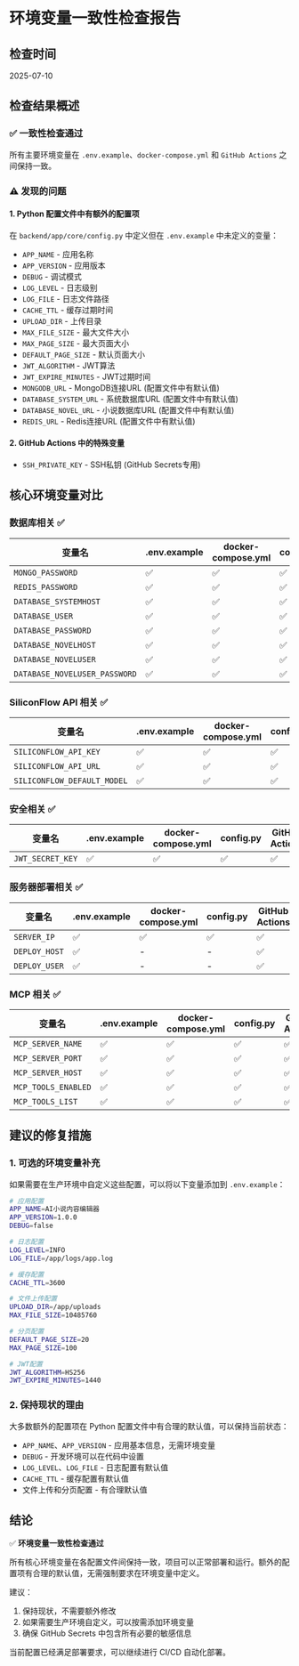# 环境变量一致性检查报告

## 检查时间
2025-07-10

## 检查结果概述

### ✅ 一致性检查通过
所有主要环境变量在 `.env.example`、`docker-compose.yml` 和 `GitHub Actions` 之间保持一致。

### ⚠️ 发现的问题

#### 1. Python 配置文件中有额外的配置项
在 `backend/app/core/config.py` 中定义但在 `.env.example` 中未定义的变量：

- `APP_NAME` - 应用名称
- `APP_VERSION` - 应用版本
- `DEBUG` - 调试模式
- `LOG_LEVEL` - 日志级别
- `LOG_FILE` - 日志文件路径
- `CACHE_TTL` - 缓存过期时间
- `UPLOAD_DIR` - 上传目录
- `MAX_FILE_SIZE` - 最大文件大小
- `MAX_PAGE_SIZE` - 最大页面大小
- `DEFAULT_PAGE_SIZE` - 默认页面大小
- `JWT_ALGORITHM` - JWT算法
- `JWT_EXPIRE_MINUTES` - JWT过期时间
- `MONGODB_URL` - MongoDB连接URL (配置文件中有默认值)
- `DATABASE_SYSTEM_URL` - 系统数据库URL (配置文件中有默认值)
- `DATABASE_NOVEL_URL` - 小说数据库URL (配置文件中有默认值)
- `REDIS_URL` - Redis连接URL (配置文件中有默认值)

#### 2. GitHub Actions 中的特殊变量
- `SSH_PRIVATE_KEY` - SSH私钥 (GitHub Secrets专用)

## 核心环境变量对比

### 数据库相关 ✅
| 变量名 | .env.example | docker-compose.yml | config.py | GitHub Actions |
|--------|-------------|-------------------|-----------|----------------|
| `MONGO_PASSWORD` | ✅ | ✅ | ✅ | ✅ |
| `REDIS_PASSWORD` | ✅ | ✅ | ✅ | ✅ |
| `DATABASE_SYSTEMHOST` | ✅ | ✅ | ✅ | ✅ |
| `DATABASE_USER` | ✅ | ✅ | ✅ | ✅ |
| `DATABASE_PASSWORD` | ✅ | ✅ | ✅ | ✅ |
| `DATABASE_NOVELHOST` | ✅ | ✅ | ✅ | ✅ |
| `DATABASE_NOVELUSER` | ✅ | ✅ | ✅ | ✅ |
| `DATABASE_NOVELUSER_PASSWORD` | ✅ | ✅ | ✅ | ✅ |

### SiliconFlow API 相关 ✅
| 变量名 | .env.example | docker-compose.yml | config.py | GitHub Actions |
|--------|-------------|-------------------|-----------|----------------|
| `SILICONFLOW_API_KEY` | ✅ | ✅ | ✅ | ✅ |
| `SILICONFLOW_API_URL` | ✅ | ✅ | ✅ | ✅ |
| `SILICONFLOW_DEFAULT_MODEL` | ✅ | ✅ | ✅ | ✅ |

### 安全相关 ✅
| 变量名 | .env.example | docker-compose.yml | config.py | GitHub Actions |
|--------|-------------|-------------------|-----------|----------------|
| `JWT_SECRET_KEY` | ✅ | ✅ | ✅ | ✅ |

### 服务器部署相关 ✅
| 变量名 | .env.example | docker-compose.yml | config.py | GitHub Actions |
|--------|-------------|-------------------|-----------|----------------|
| `SERVER_IP` | ✅ | ✅ | ✅ | ✅ |
| `DEPLOY_HOST` | ✅ | - | - | ✅ |
| `DEPLOY_USER` | ✅ | - | - | ✅ |

### MCP 相关 ✅
| 变量名 | .env.example | docker-compose.yml | config.py | GitHub Actions |
|--------|-------------|-------------------|-----------|----------------|
| `MCP_SERVER_NAME` | ✅ | ✅ | ✅ | ✅ |
| `MCP_SERVER_PORT` | ✅ | ✅ | ✅ | ✅ |
| `MCP_SERVER_HOST` | ✅ | ✅ | ✅ | ✅ |
| `MCP_TOOLS_ENABLED` | ✅ | ✅ | ✅ | ✅ |
| `MCP_TOOLS_LIST` | ✅ | ✅ | ✅ | ✅ |

## 建议的修复措施

### 1. 可选的环境变量补充
如果需要在生产环境中自定义这些配置，可以将以下变量添加到 `.env.example`：

```bash
# 应用配置
APP_NAME=AI小说内容编辑器
APP_VERSION=1.0.0
DEBUG=false

# 日志配置
LOG_LEVEL=INFO
LOG_FILE=/app/logs/app.log

# 缓存配置
CACHE_TTL=3600

# 文件上传配置
UPLOAD_DIR=/app/uploads
MAX_FILE_SIZE=10485760

# 分页配置
DEFAULT_PAGE_SIZE=20
MAX_PAGE_SIZE=100

# JWT配置
JWT_ALGORITHM=HS256
JWT_EXPIRE_MINUTES=1440
```

### 2. 保持现状的理由
大多数额外的配置项在 Python 配置文件中有合理的默认值，可以保持当前状态：
- `APP_NAME`、`APP_VERSION` - 应用基本信息，无需环境变量
- `DEBUG` - 开发环境可以在代码中设置
- `LOG_LEVEL`、`LOG_FILE` - 日志配置有默认值
- `CACHE_TTL` - 缓存配置有默认值
- 文件上传和分页配置 - 有合理默认值

## 结论

✅ **环境变量一致性检查通过**

所有核心环境变量在各配置文件间保持一致，项目可以正常部署和运行。额外的配置项有合理的默认值，无需强制要求在环境变量中定义。

建议：
1. 保持现状，不需要额外修改
2. 如果需要生产环境自定义，可以按需添加环境变量
3. 确保 GitHub Secrets 中包含所有必要的敏感信息

当前配置已经满足部署要求，可以继续进行 CI/CD 自动化部署。

